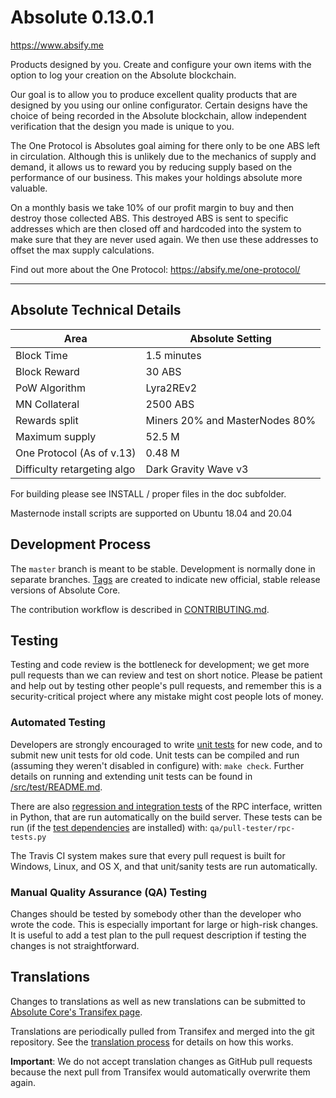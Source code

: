 # Absolute 0.13.0.1

https://www.absify.me

Products designed by you. Create and configure your own items with the option to log your creation on the Absolute blockchain.

Our goal is to allow you to produce excellent quality products that are designed by you using our online configurator. Certain designs have the choice of being recorded in the Absolute blockchain, allow independent verification that the design you made is unique to you.

The One Protocol is Absolutes goal aiming for there only to be one ABS left in circulation. Although this is unlikely due to the mechanics of supply and demand, it allows us to reward you by reducing supply based on the performance of our business. This makes your holdings absolute more valuable.

On a monthly basis we take 10% of our profit margin to buy and then destroy those collected ABS. This destroyed ABS is sent to specific addresses which are then closed off and hardcoded into the system to make sure that they are never used again. We then use these addresses to offset the max supply calculations.

Find out more about the One Protocol: https://absify.me/one-protocol/

----------------

## Absolute Technical Details

| Area | Absolute Setting |
| ------ | ------ |
| Block Time | 1.5 minutes |
| Block Reward | 30 ABS |
| PoW Algorithm | Lyra2REv2 |
| MN Collateral | 2500 ABS |
| Rewards split | Miners 20% and MasterNodes 80% |
| Maximum supply | 52.5 M |
| One Protocol (As of v.13) | 0.48 M |
| Difficulty retargeting algo | Dark Gravity Wave v3 | 




For building please see INSTALL / proper files in the doc subfolder.

Masternode install scripts are supported on Ubuntu 18.04 and 20.04

Development Process
-------------------

The `master` branch is meant to be stable. Development is normally done in separate branches.
[Tags](https://github.com/absolute-community/absolute/tags) are created to indicate new official,
stable release versions of Absolute Core.

The contribution workflow is described in [CONTRIBUTING.md](CONTRIBUTING.md).

Testing
-------

Testing and code review is the bottleneck for development; we get more pull
requests than we can review and test on short notice. Please be patient and help out by testing
other people's pull requests, and remember this is a security-critical project where any mistake might cost people
lots of money.

### Automated Testing

Developers are strongly encouraged to write [unit tests](src/test/README.md) for new code, and to
submit new unit tests for old code. Unit tests can be compiled and run
(assuming they weren't disabled in configure) with: `make check`. Further details on running
and extending unit tests can be found in [/src/test/README.md](/src/test/README.md).

There are also [regression and integration tests](/qa) of the RPC interface, written
in Python, that are run automatically on the build server.
These tests can be run (if the [test dependencies](/qa) are installed) with: `qa/pull-tester/rpc-tests.py`

The Travis CI system makes sure that every pull request is built for Windows, Linux, and OS X, and that unit/sanity tests are run automatically.

### Manual Quality Assurance (QA) Testing

Changes should be tested by somebody other than the developer who wrote the
code. This is especially important for large or high-risk changes. It is useful
to add a test plan to the pull request description if testing the changes is
not straightforward.

Translations
------------

Changes to translations as well as new translations can be submitted to
[Absolute Core's Transifex page](https://www.transifex.com/projects/p/absolute/).

Translations are periodically pulled from Transifex and merged into the git repository. See the
[translation process](doc/translation_process.md) for details on how this works.

**Important**: We do not accept translation changes as GitHub pull requests because the next
pull from Transifex would automatically overwrite them again.

